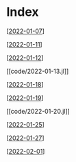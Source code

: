 # Index


[[2022-01-07]]

[[2022-01-11]]

[[2022-01-12]]

[[code/2022-01-13.jl]]

[[2022-01-18]]

[[2022-01-19]]

[[code/2022-01-20.jl]]

[[2022-01-25]]

[[2022-01-27]]

[[2022-02-01]]

[//begin]: # "Autogenerated link references for markdown compatibility"
[2022-01-07]: 2022-01-07 "2022-01-07"
[2022-01-11]: 2022-01-11 "2022-01-11"
[2022-01-12]: 2022-01-12 "2022-01-12"
[2022-01-18]: 2022-01-18 "2022-01-18"
[2022-01-19]: 2022-01-19 "2022-01-19"
[2022-01-25]: 2022-01-25 "2022-01-25"
[2022-01-27]: 2022-01-27 "2022-01-27"
[2022-02-01]: 2022-02-01 "Tuesday, February 1, 2022"
[//end]: # "Autogenerated link references"
